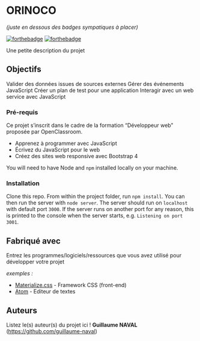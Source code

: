 # ORINOCO
_(juste en dessous des badges sympatiques à placer)_

[![forthebadge](http://forthebadge.com/images/badges/built-with-love.svg)](http://forthebadge.com)  [![forthebadge](http://forthebadge.com/images/badges/powered-by-electricity.svg)](http://forthebadge.com)

Une petite description du projet

## Objectifs

Valider des données issues de sources externes
Gérer des événements JavaScript
Créer un plan de test pour une application
Interagir avec un web service avec JavaScript

### Pré-requis

Ce projet s’inscrit dans le cadre de la formation “Développeur web” proposée par OpenClassroom.

- Apprenez à programmer avec JavaScript
- Écrivez du JavaScript pour le web
- Créez des sites web responsive avec Bootstrap 4

You will need to have Node and `npm` installed locally on your machine.

### Installation ###

Clone this repo. From within the project folder, run `npm install`. You 
can then run the server with `node server`. 
The server should run on `localhost` with default port `3000`. If the
server runs on another port for any reason, this is printed to the
console when the server starts, e.g. `Listening on port 3001`.


## Fabriqué avec

Entrez les programmes/logiciels/ressources que vous avez utilisé pour développer votre projet

_exemples :_
* [Materialize.css](http://materializecss.com) - Framework CSS (front-end)
* [Atom](https://atom.io/) - Editeur de textes

## Auteurs
Listez le(s) auteur(s) du projet ici !
**Guillaume NAVAL** (https://github.com/guillaume-naval)

